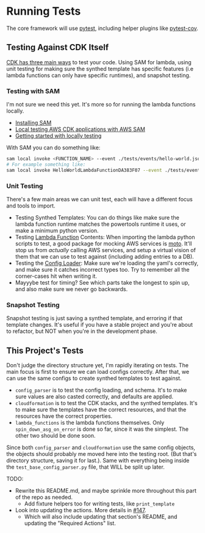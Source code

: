 # Running Tests

<!--
NOTE TO SELF: This is what protects your Minecraft server. Make it count. 
-->

The core framework will use [pytest](https://docs.pytest.org/en/stable/), including helper plugins like [pytest-cov](https://coverage.readthedocs.io/en/latest/index.html).

## Testing Against CDK Itself

[CDK has three main ways](https://docs.aws.amazon.com/cdk/v2/guide/testing.html) to test your code. Using SAM for lambda, using unit testing for making sure the synthed template has specific features (i.e lambda functions can only have specific runtimes), and snapshot testing.

### Testing with SAM

I'm not sure we need this yet. It's more so for running the lambda functions locally.

- [Installing SAM](https://docs.aws.amazon.com/serverless-application-model/latest/developerguide/install-sam-cli.html#install-sam-cli-instructions)
- [Local testing AWS CDK applications with AWS SAM](https://docs.aws.amazon.com/cdk/v2/guide/testing-locally-with-sam-cli.html)
- [Getting started with locally testing](https://docs.aws.amazon.com/cdk/v2/guide/testing-locally-getting-started.html)

With SAM you can do something like:

```bash
sam local invoke <FUNCTION_NAME> --event ./tests/events/hello-world.json -t ./cdk.out/<StackName>-<DeployPrefix>.template.json
# For example something like:
sam local invoke HelloWorldLambdaFunctionDA383F07 --event ./tests/events/hello-world.json -t ./cdk.out/ContainerManager.template.json
```

### Unit Testing

There's a few main areas we can unit test, each will have a different focus and tools to import.

- Testing Synthed Templates: You can do things like make sure the lambda function runtime matches the powertools runtime it uses, or make a minimum python version.
- Testing [Lambda Function](../ContainerManager/leaf_stack_group/lambda/) Contents: When importing the lambda python scripts to test, a good package for mocking AWS services is [moto](https://docs.getmoto.org/en/latest/). It'll stop us from *actually* calling AWS services, and setup a virtual vision of them that we can use to test against (including adding entries to a DB).
- Testing the [Config Loader](../ContainerManager/utils/config_loader.py): Make sure we're loading the yaml's correctly, and make sure it catches incorrect types too. Try to remember all the corner-cases hit when writing it.
- Mayyybe test for timing? See which parts take the longest to spin up, and also make sure we never go backwards.

### Snapshot Testing

Snapshot testing is just saving a synthed template, and erroring if that template changes. It's useful if you have a stable project and you're about to refactor, but NOT when you're in the development phase.

## This Project's Tests

Don't judge the directory structure yet, I'm rapidly iterating on tests. The main focus is first to ensure we can load configs correctly. After that, we can use the same configs to create synthed templates to test against.

- `config_parser` is to test the config loading, and schema. It's to make sure values are also casted correctly, and defaults are applied.
- `cloudformation` is to test the CDK stacks, and the synthed templates. It's to make sure the templates have the correct resources, and that the resources have the correct properties.
- `lambda_functions` is the lambda functions themselves. Only `spin_down_asg_on_error` is done so far, since it was the simplest. The other two should be done soon.

Since both `config_parser` and `cloudformation` use the same config objects, the objects should probably me moved here into the testing root. (But that's directory structure, saving it for last.). Same with everything being inside the `test_base_config_parser.py` file, that WILL be split up later.

TODO:

- Rewrite this README.md, and maybe sprinkle more throughout this part of the repo as needed.
  - Add fixture helpers too for writing tests, like `print_template`
- Look into updating the actions. More details in [#147](https://github.com/Cameronsplaze/AWS-ContainerManager/issues/147).
  - Which will also include updating that section's README, and updating the "Required Actions" list.
